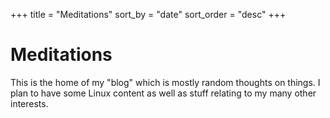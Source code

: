 +++
title = "Meditations"
sort_by    = "date"
sort_order = "desc"
+++
# Meditations

This is the home of my "blog" which is mostly random thoughts on things. I plan to have some Linux content as well as stuff relating to my many other interests.
